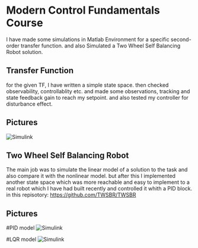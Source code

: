 
# Modern Control Fundamentals Course

I have made some simulations in Matlab Environment for a specific second-order transfer function. and also Simulated a Two Wheel Self Balancing Robot solution.


## Transfer Function

for the given TF, I have written a simple state space. then checked observability, controllablity etc. and made some observations, tracking and state feedback gain to reach my setpoint. and also tested my controller for disturbance effect.

## Pictures

![Simulink](https://s8.uupload.ir/files/screenshot_2023-07-02_043715_l72p.png)



## Two Wheel Self Balancing Robot

The main job was to simulate the linear model of a solution to the task and also compare it with the nonlinear model. but after this I implemented another state space which was more reachable and easy to implement to a real robot which I have had built recently and controlled it whith a PID block. in this repisotory: https://github.com/TWSBR/TWSBR




## Pictures

#PID model
![Simulink](https://s8.uupload.ir/files/screenshot_2023-06-25_224021_mf14.png)


#LQR model
![Simulink](https://s8.uupload.ir/files/picture1_vuy.png)